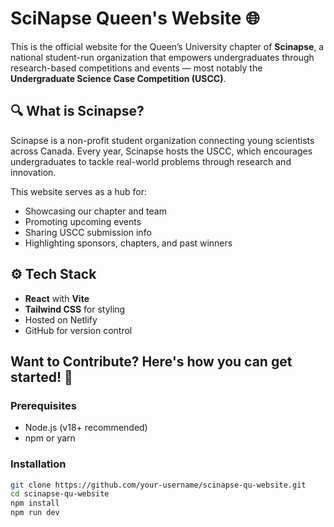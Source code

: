 # SciNapse Queen's Website 🌐

This is the official website for the Queen’s University chapter of **Scinapse**, a national student-run organization that empowers undergraduates through research-based competitions and events — most notably the **Undergraduate Science Case Competition (USCC)**.

## 🔍 What is Scinapse?

Scinapse is a non-profit student organization connecting young scientists across Canada. Every year, Scinapse hosts the USCC, which encourages undergraduates to tackle real-world problems through research and innovation.

This website serves as a hub for:
- Showcasing our chapter and team
- Promoting upcoming events
- Sharing USCC submission info
- Highlighting sponsors, chapters, and past winners

## ⚙️ Tech Stack

- **React** with **Vite**
- **Tailwind CSS** for styling
- Hosted on Netlify 
- GitHub for version control

## Want to Contribute? Here's how you can get started! 🚀

### Prerequisites
- Node.js (v18+ recommended)
- npm or yarn
 
### Installation

```bash
git clone https://github.com/your-username/scinapse-qu-website.git
cd scinapse-qu-website
npm install
npm run dev
